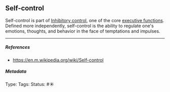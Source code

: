 ## Self-control

Self-control is part of [Inhibitory control](Inhibitory%20control.md), one of the core [executive functions](Executive%20functions.md). Defined more independently, self-control is the ability to regulate one's emotions, thoughts, and behavior in the face of temptations and impulses.

---

##### References

* https://en.m.wikipedia.org/wiki/Self-control

##### Metadata

Type: 
Tags:
Status: #☀️ 
